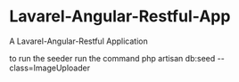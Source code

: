 # Lavarel-Angular-Restful-App
A Lavarel-Angular-Restful Application

to run the seeder run the command
php artisan db:seed --class=ImageUploader